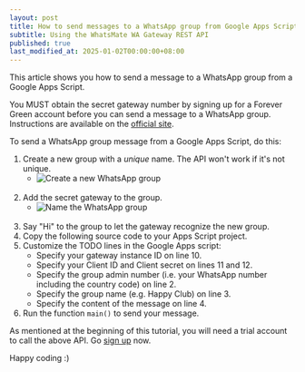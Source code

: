 ```yaml
---
layout: post
title: How to send messages to a WhatsApp group from Google Apps Script
subtitle: Using the WhatsMate WA Gateway REST API
published: true
last_modified_at: 2025-01-02T00:00:00+08:00
---
```


This article shows you how to send a message to a WhatsApp group from a Google Apps Script.

You MUST obtain the secret gateway number by signing up for a Forever Green account before you can send a message to a WhatsApp group. Instructions are available on the [official site](https://www.whatsmate.net/whatsapp-group-message-api.html). 


To send a WhatsApp group message from a Google Apps Script, do this:

1. Create a new group with a *unique* name. The API won't work if it's not unique.
   * <img src="/img/newgroup.png" alt="Create a new WhatsApp group"> <br><br>
2. Add the secret gateway to the group.
   * <img src="/img/add-gateway-to-group.png" alt="Name the WhatsApp group"> <br><br>
3. Say "Hi" to the group to let the gateway recognize the new group.
4. Copy the following source code to your Apps Script project.  <script src="https://gist.github.com/whatsmate/59b3b6ee47a5f087288680e2ae009945.js"></script>
5. Customize the TODO lines in the Google Apps script:
   * Specify your gateway instance ID on line 10.
   * Specify your Client ID and Client secret on lines 11 and 12.
   * Specify the group admin number (i.e. your WhatsApp number including the country code) on line 2.
   * Specify the group name (e.g. Happy Club) on line 3.
   * Specify the content of the message on line 4.
6. Run the function `main()` to send your message.


As mentioned at the beginning of this tutorial, you will need a trial account to call the above API. Go [sign up](https://www.whatsmate.net/whatsapp-group-message-api.html) now.


Happy coding :) 


<br>
<script async src="//pagead2.googlesyndication.com/pagead/js/adsbygoogle.js"></script>
<ins class="adsbygoogle"
     style="display:inline-block;width:728px;height:90px"
     data-ad-client="ca-pub-7383487179928477"
     data-ad-slot="6959057004"></ins>
<script>
(adsbygoogle = window.adsbygoogle || []).push({});
</script>
<br>

